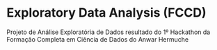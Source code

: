 # Exploratory Data Analysis (FCCD)
Projeto de Análise Exploratória de Dados resultado do 1º Hackathon da Formação Completa em Ciência de Dados do Anwar Hermuche
